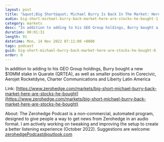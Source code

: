 ```yaml
---
layout: post
title: "&quot;Big Short&quot; Michael Burry Is Back In The Market: Here Are The Stocks He Bought"
audio: big-short-michael-burry-back-market-here-are-stocks-he-bought-1
category: markets
desc: "In addition to adding to his GEO Group holdings, Burry bought a new $10MM stake in Quarate (QRTEA), as well as smaller positions in Corecivic, Aerojet Rocketdyne, Charter Communications and Liberty Latin America"
duration: 00:01:31
length: 91
datetime: Mon, 14 Nov 2022 07:11:00 +0000
tags: podcast
guid: big-short-michael-burry-back-market-here-are-stocks-he-bought-0
order: 0
---
```

In addition to adding to his GEO Group holdings, Burry bought a new $10MM stake in Quarate (QRTEA), as well as smaller positions in Corecivic, Aerojet Rocketdyne, Charter Communications and Liberty Latin America

Link: [https://www.zerohedge.com/markets/big-short-michael-burry-back-market-here-are-stocks-he-bought](https://www.zerohedge.com/markets/big-short-michael-burry-back-market-here-are-stocks-he-bought)

About: The Zerohedge Podcast is a non-commercial, automated program, designed to give people a way to get news from Zerohedge in an audio format.  I am actively working on tweaking and improving the setup to create a better listening experience (October 2022).  Suggestions are welcome: [zerohedgePodcast@outlook.com](mailto:zerohedgePodcast@outlook.com)
